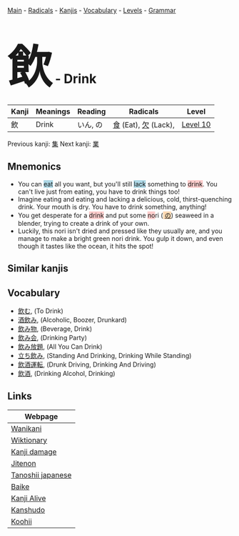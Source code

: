 <style> bigfont {font-size: 100px}</style>
[Main](../README.md) -
[Radicals](../radicals.md) -
[Kanjis](../kanjis.md) -
[Vocabulary](../vocabulary.md) -
[Levels](../levels.md) -
[Grammar](../grammar.md)
# <bigfont> 飲</bigfont> - Drink 

| Kanji | Meanings | Reading | Radicals | Level |
| --- | --- | --- | --- | --- |
| 飲 | Drink | いん, の | [食](../radicals/食.md) (Eat), [欠](../radicals/欠.md) (Lack),  | [Level 10](../levels/wk_level10.md) |

Previous kanji: [集](集.md) Next kanji: [業](業.md) 

## Mnemonics
 * You can <span style="background-color:#ADD8E6"> eat</span> all you want, but you'll still <span style="background-color:#ADD8E6"> lack</span> something to <span style="background-color:#ffcccb"> drink</span>. You can't live just from eating, you have to drink things too!
* Imagine eating and eating and lacking a delicious, cold, thirst-quenching drink. Your mouth is dry. You have to drink something, anything!
* You get desperate for a <span style="background-color:#ffcccb"> drink</span> and put some <span style="background-color:#ffcccb"> no</span>ri (<span style="background-color:#fed8b1"> [の](https://jisho.org/search/の)</span>) seaweed in a blender, trying to create a drink of your own.
* Luckily, this nori isn't dried and pressed like they usually are, and you manage to make a bright green nori drink. You gulp it down, and even though it tastes like the ocean, it hits the spot!


## Similar kanjis
 


## Vocabulary
 * [飲む](../vocabulary/飲.md), (To Drink)
* [酒飲み](../vocabulary/飲.md), (Alcoholic, Boozer, Drunkard)
* [飲み物](../vocabulary/飲.md), (Beverage, Drink)
* [飲み会](../vocabulary/飲.md), (Drinking Party)
* [飲み放題](../vocabulary/飲.md), (All You Can Drink)
* [立ち飲み](../vocabulary/飲.md), (Standing And Drinking, Drinking While Standing)
* [飲酒運転](../vocabulary/飲.md), (Drunk Driving, Drinking And Driving)
* [飲酒](../vocabulary/飲.md), (Drinking Alcohol, Drinking)



## Links 

| Webpage |
| --- |
| [Wanikani          ](https://www.wanikani.com/kanji/飲) |
| [Wiktionary        ](https://en.wiktionary.org/wiki/飲) |
| [Kanji damage      ](http://www.kanjidamage.com/kanji/search?utf8=✓&q=飲) |
| [Jitenon           ](https://jitenon.com/kanji/飲) |
| [Tanoshii japanese ](https://www.tanoshiijapanese.com/dictionary/kanji.cfm?k=飲) |
| [Baike             ](https://baike.baidu.com/item/飲) |
| [Kanji Alive       ](https://app.kanjialive.com/飲) |
| [Kanshudo          ](https://www.kanshudo.com/searchmn?q=飲) |
| [Koohii            ](https://kanji.koohii.com/study/kanji/飲) |
